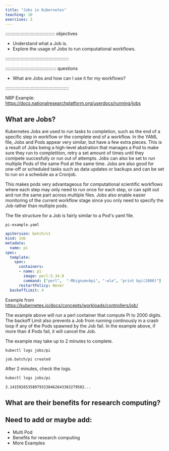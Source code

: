 ```yaml
---
title: "Jobs in Kubernetes"
teaching: 10
exercises: 2
---
```


::::::::::::::::::::::::::::::::::::::: objectives

- Understand what a Job is. 
- Explore the usage of Jobs to run computational workflows.

::::::::::::::::::::::::::::::::::::::::::::::::::

:::::::::::::::::::::::::::::::::::::::: questions

- What are Jobs and how can I use it for my workflows?

::::::::::::::::::::::::::::::::::::::::::::::::::

NRP Example: https://docs.nationalresearchplatform.org/userdocs/running/jobs


## What are Jobs? 

Kubernetes Jobs are used to run tasks to completion, such as the end of a specific step in workflow or the complete end of a workflow. 
In the YAML file, Jobs and Pods appear very similar, but have a few extra pieces. This is a result of Jobs being a high-level abstration that manages a Pod to make sure they run to completition, retry a set amount of times until they comlpete succesfully or run out of attempts. Jobs can also be set to run multiple Pods of the same Pod at the same time. Jobs are also good for one-off or scheduled tasks such as data updates or backups and can be set to run on a schedule as a Cronjob. 

This makes pods very advantageous for computational scientific workflows where each step may only need to run once for each step, or can split out and run the same part across multiple files. Jobs also enable easier monitoring of the current workflow stage since you only need to specify the Job rather than multiple pods. 

The file structure for a Job is fairly similar to a Pod's yaml file. 

`pi-example.yaml`
```yaml
apiVersion: batch/v1
kind: Job
metadata:
  name: pi
spec:
  template:
    spec:
      containers:
      - name: pi
        image: perl:5.34.0
        command: ["perl",  "-Mbignum=bpi", "-wle", "print bpi(2000)"]
      restartPolicy: Never
  backoffLimit: 4
```
Example from https://kubernetes.io/docs/concepts/workloads/controllers/job/


The example above will run a perl container that compute Pi to 2000 digits. 
The backoff Limit also prevents a Job from running continously in a crash loop if any of the Pods spawned by the Job fail. In the example above, if more than 4 Pods fail, it will cancel the Job. 

The example may take up to 2 minutes to complete. 

```bash
kubectl logs jobs/pi
```
```output
job.batch/pi created
```

After 2 minutes, check the logs.
```bash
kubectl logs jobs/pi
```
```output
3.141592653589793238462643383279502...
```


## What are their benefits for research computing? 



## Need to add or maybe add:
- Multi Pod
- Benefits for research computing
- More Examples
